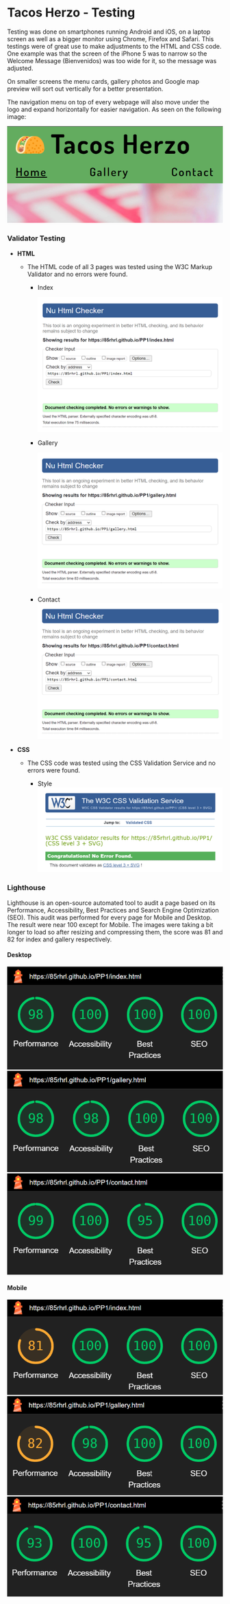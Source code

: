 # Tacos Herzo - Testing
Testing was done on smartphones running Android and iOS, on a laptop screen as well as a bigger monitor using Chrome, Firefox and Safari.
This testings were of great use to make adjustments to the HTML and CSS code. One example was that the screen of the iPhone 5 was to narrow so the Welcome Message (Bienvenidos) was too wide for it, so the message was adjusted.

On smaller screens the menu cards, gallery photos and Google map preview will sort out vertically for a better presentation.

The navigation menu on top of every webpage will also move under the logo and expand horizontally for easier navigation. As seen on the following image:

![Navigation Menu on Smartphone](testing/testing-nav-menu-smartphone.png)

### Validator Testing

- __HTML__
    - The HTML code of all 3 pages was tested using the W3C Markup Validator and no errors were found.

        - Index

            ![index](testing/w3c/html-index.png)

        - Gallery

             ![gallery](testing/w3c/html-gallery.png)

        - Contact
            ![contact](testing/w3c/html-contact.png)

- __CSS__
    - The CSS code was tested using the CSS Validation Service and no errors were found.

        - Style
            ![style](testing/w3c/css-validated.png)

### Lighthouse

Lighthouse is an open-source automated tool to audit a page based on its Performance, Accessibility, Best Practices and Search Engine Optimization (SEO). This audit was performed for every page for Mobile and Desktop. The result were near 100 except for Mobile. The images were taking a bit longer to load so after resizing and compressing them, the score was 81 and 82 for index and gallery respectively.

#### Desktop

![lighthouse-desktop-index](testing/lighthouse/desktop-index.png)
![lighthouse-desktop-gallery](testing/lighthouse/desktop-gallery.png)
![lighthouse-desktop-contact](testing/lighthouse/desktop-contact.png)

#### Mobile

![lighthouse-mobile-index](testing/lighthouse/mobile-index.png)
![lighthouse-mobile-gallery](testing/lighthouse/mobile-gallery.png)
![lighthouse-mobile-contact](testing/lighthouse/mobile-contact.png)